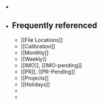 -
- ## Frequently referenced
	- [[File Locations]]
	- [[Calibration]]
	- [[Monthly]]
	- [[Weekly]]
	- [[IMO]], [[IMO-pending]]
	- [[PR]], [[PR-Pending]]
	- [[Projects]]
	- [[Holidays]]
	-
	-